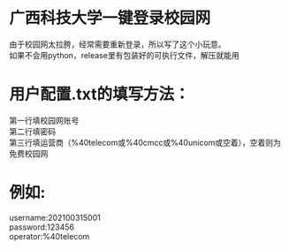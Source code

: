 # 广西科技大学一键登录校园网
由于校园网太拉胯，经常需要重新登录，所以写了这个小玩意。<br />
如果不会用python，release里有包装好的可执行文件，解压就能用

# 用户配置.txt的填写方法：
第一行填校园网账号<br />
第二行填密码<br />
第三行填运营商（%40telecom或%40cmcc或%40unicom或空着），空着则为免费校园网<br />

# 例如:
username:202100315001<br />
password:123456<br />
operator:%40telecom<br />




